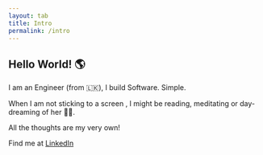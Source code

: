 ```yaml
---
layout: tab
title: Intro
permalink: /intro
---
```


## Hello World! 🌎

I am an Engineer (from 🇱🇰), I build Software. Simple.

When I am not sticking to a screen , I might be reading, meditating or day-dreaming of her 👩‍🦱.

All the thoughts are my very own!

Find me at [LinkedIn](https://www.linkedin.com/in/isurunuwanthilaka/)